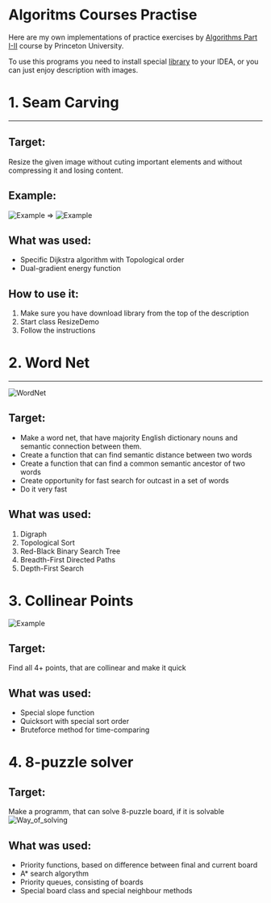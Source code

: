 # Algoritms Courses Practise
Here are my own implementations of practice exercises by [Algorithms Part I-II](https://www.coursera.org/learn/algorithms-part1) course by Princeton University.

To use this programs you need to install special [library](https://algs4.cs.princeton.edu/code/algs4.jar) to your IDEA, or you can just enjoy description with images.

# 1. Seam Carving
---

## Target:
Resize the given image without cuting important elements and without compressing it and losing content.
## Example:
![Example](https://coursera.cs.princeton.edu/algs4/assignments/seam/HJoceanSmall.png)
=>
![Example](https://coursera.cs.princeton.edu/algs4/assignments/seam/HJoceanSmallShrunk.png)
## What was used:
*    Specific Dijkstra algorithm with Topological order
*    Dual-gradient energy function
## How to use it:
1.    Make sure you have download library from the top of the description
2.    Start class ResizeDemo
3.    Follow the instructions

# 2. Word Net
---
![WordNet](https://coursera.cs.princeton.edu/algs4/assignments/wordnet/wordnet-event.png)
## Target:
*    Make a word net, that have majority English dictionary nouns and semantic connection between them.
*    Create a function that can find semantic distance between two words
*    Create a function that can find a common semantic ancestor of two words
*    Create opportunity for fast search for outcast in a set of words
*    Do it very fast
## What was used:
1.    Digraph
2.    Topological Sort
3.    Red-Black Binary Search Tree
4.    Breadth-First Directed Paths
5.    Depth-First Search

# 3. Collinear Points
![Example](https://coursera.cs.princeton.edu/algs4/assignments/collinear/lines2.png)
## Target:
Find all 4+ points, that are collinear and make it quick
## What was used:
*    Special slope function
*    Quicksort with special sort order
*    Bruteforce method for time-comparing

# 4. 8-puzzle solver
## Target:
Make a programm, that can solve 8-puzzle board, if it is solvable 
![Way_of_solving](https://coursera.cs.princeton.edu/algs4/assignments/8puzzle/4moves.png)
## What was used:
*    Priority functions, based on difference between final and current board
*    A* search algorythm
*    Priority queues, consisting of boards
*    Special board class and special neighbour methods
